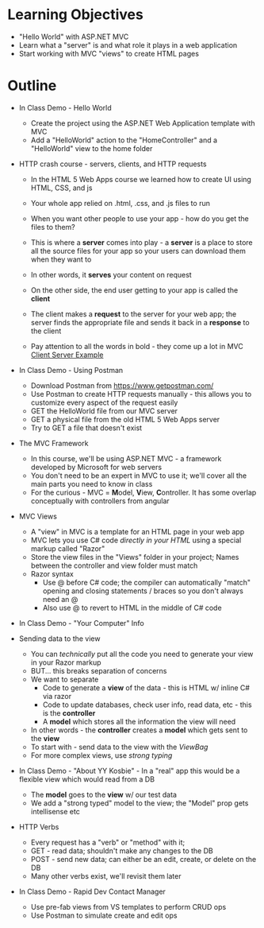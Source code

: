 **Learning Objectives**
=======================
- "Hello World" with ASP.NET MVC
- Learn what a "server" is and what role it plays in a web application
- Start working with MVC "views" to create HTML pages

**Outline**
===========
- In Class Demo - Hello World
  - Create the project using the ASP.NET Web Application template with MVC
  - Add a "HelloWorld" action to the "HomeController" and a "HelloWorld" view to the home folder
- HTTP crash course - servers, clients, and HTTP requests
  - In the HTML 5 Web Apps course we learned how to create UI using HTML, CSS, and js
  - Your whole app relied on .html, .css, and .js files to run
  - When you want other people to use your app - how do you get the files to them?

  - This is where a **server** comes into play - a **server** is a place to store all the source files for your app so your users can download them when they want to
  - In other words, it **serves** your content on request

  - On the other side, the end user getting to your app is called the **client**
  - The client makes a **request** to the server for your web app; the server finds the appropriate file and sends it back in a **response** to the client

  - Pay attention to all the words in bold - they come up a lot in MVC
[Client Server Example](client-server-simple.png)

- In Class Demo - Using Postman
  - Download Postman from https://www.getpostman.com/
  - Use Postman to create HTTP requests manually - this allows you to customize every aspect of the request easily
  - GET the HelloWorld file from our MVC server
  - GET a physical file from the old HTML 5 Web Apps server
  - Try to GET a file that doesn't exist
- The MVC Framework
  - In this course, we'll be using ASP.NET MVC - a framework developed by Microsoft for web servers
  - You don't need to be an expert in MVC to use it; we'll cover all the main parts you need to know in class
  - For the curious - MVC = **M**odel, **V**iew, **C**ontroller.  It has some overlap conceptually with controllers from angular
- MVC Views
  - A "view" in MVC is a template for an HTML page in your web app
  - MVC lets you use C# code _directly in your HTML_ using a special markup called "Razor"
  - Store the view files in the "Views" folder in your project; Names between the controller and view folder must match
  - Razor syntax
    - Use @ before C# code; the compiler can automatically "match" opening and closing statements / braces so you don't always need an @
    - Also use @ to revert to HTML in the middle of C# code
- In Class Demo - "Your Computer" Info
- Sending data to the view
  - You can _technically_ put all the code you need to generate your view in your Razor markup
  - BUT... this breaks separation of concerns
  - We want to separate
    - Code to generate a **view** of the data - this is HTML w/ inline C# via razor
    - Code to update databases, check user info, read data, etc - this is the **controller** 
    - A **model** which stores all the information the view will need
  - In other words - the **controller** creates a **model** which gets sent to the **view**
  - To start with - send data to the view with the _ViewBag_
  - For more complex views, use _strong typing_
- In Class Demo - "About YY Kosbie" - In a "real" app this would be a flexible view which would read from a DB
  - The **model** goes to the **view** w/ our test data
  - We add a "strong typed" model to the view; the "Model" prop gets intellisense etc
- HTTP Verbs
  - Every request has a "verb" or "method" with it;
  - GET - read data; shouldn't make any changes to the DB
  - POST - send new data; can either be an edit, create, or delete on the DB
  - Many other verbs exist, we'll revisit them later
- In Class Demo - Rapid Dev Contact Manager
  - Use pre-fab views from VS templates to perform CRUD ops
  - Use Postman to simulate create and edit ops